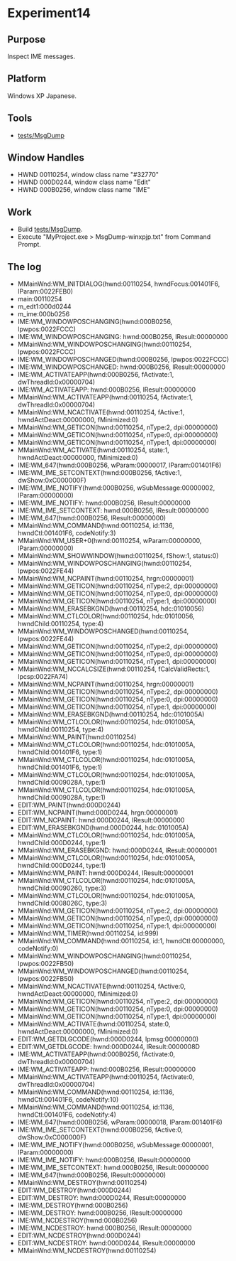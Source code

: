 # Experiment14

## Purpose

Inspect IME messages.

## Platform

Windows XP Japanese.

## Tools

- [tests/MsgDump](tests/MsgDump)

## Window Handles

- HWND 00110254, window class name "#32770"
- HWND 000D0244, window class name "Edit"
- HWND 000B0256, window class name "IME"

## Work

- Build [tests/MsgDump](tests/MsgDump).
- Execute "MyProject.exe > MsgDump-winxpjp.txt" from Command Prompt.

## The log

- MMainWnd:WM_INITDIALOG(hwnd:00110254, hwndFocus:001401F6, lParam:0022FEB0)
- main:00110254
- m_edt1:000d0244
- m_ime:000b0256
- IME:WM_WINDOWPOSCHANGING(hwnd:000B0256, lpwpos:0022FCCC)
- IME:WM_WINDOWPOSCHANGING: hwnd:000B0256, lResult:00000000
- MMainWnd:WM_WINDOWPOSCHANGING(hwnd:00110254, lpwpos:0022FCCC)
- IME:WM_WINDOWPOSCHANGED(hwnd:000B0256, lpwpos:0022FCCC)
- IME:WM_WINDOWPOSCHANGED: hwnd:000B0256, lResult:00000000
- IME:WM_ACTIVATEAPP(hwnd:000B0256, fActivate:1, dwThreadId:0x00000704)
- IME:WM_ACTIVATEAPP: hwnd:000B0256, lResult:00000000
- MMainWnd:WM_ACTIVATEAPP(hwnd:00110254, fActivate:1, dwThreadId:0x00000704)
- MMainWnd:WM_NCACTIVATE(hwnd:00110254, fActive:1, hwndActDeact:00000000, fMinimized:0)
- MMainWnd:WM_GETICON(hwnd:00110254, nType:2, dpi:00000000)
- MMainWnd:WM_GETICON(hwnd:00110254, nType:0, dpi:00000000)
- MMainWnd:WM_GETICON(hwnd:00110254, nType:1, dpi:00000000)
- MMainWnd:WM_ACTIVATE(hwnd:00110254, state:1, hwndActDeact:00000000, fMinimized:0)
- IME:WM_647(hwnd:000B0256, wParam:00000017, lParam:001401F6)
- IME:WM_IME_SETCONTEXT(hwnd:000B0256, fActive:1, dwShow:0xC000000F)
- IME:WM_IME_NOTIFY(hwnd:000B0256, wSubMessage:00000002, lParam:00000000)
- IME:WM_IME_NOTIFY: hwnd:000B0256, lResult:00000000
- IME:WM_IME_SETCONTEXT: hwnd:000B0256, lResult:00000000
- IME:WM_647(hwnd:000B0256, lResult:00000000)
- MMainWnd:WM_COMMAND(hwnd:00110254, id:1136, hwndCtl:001401F6, codeNotify:3)
- MMainWnd:WM_USER+0(hwnd:00110254, wParam:00000000, lParam:00000000)
- MMainWnd:WM_SHOWWINDOW(hwnd:00110254, fShow:1, status:0)
- MMainWnd:WM_WINDOWPOSCHANGING(hwnd:00110254, lpwpos:0022FE44)
- MMainWnd:WM_NCPAINT(hwnd:00110254, hrgn:00000001)
- MMainWnd:WM_GETICON(hwnd:00110254, nType:2, dpi:00000000)
- MMainWnd:WM_GETICON(hwnd:00110254, nType:0, dpi:00000000)
- MMainWnd:WM_GETICON(hwnd:00110254, nType:1, dpi:00000000)
- MMainWnd:WM_ERASEBKGND(hwnd:00110254, hdc:01010056)
- MMainWnd:WM_CTLCOLOR(hwnd:00110254, hdc:01010056, hwndChild:00110254, type:4)
- MMainWnd:WM_WINDOWPOSCHANGED(hwnd:00110254, lpwpos:0022FE44)
- MMainWnd:WM_GETICON(hwnd:00110254, nType:2, dpi:00000000)
- MMainWnd:WM_GETICON(hwnd:00110254, nType:0, dpi:00000000)
- MMainWnd:WM_GETICON(hwnd:00110254, nType:1, dpi:00000000)
- MMainWnd:WM_NCCALCSIZE(hwnd:00110254, fCalcValidRects:1, lpcsp:0022FA74)
- MMainWnd:WM_NCPAINT(hwnd:00110254, hrgn:00000001)
- MMainWnd:WM_GETICON(hwnd:00110254, nType:2, dpi:00000000)
- MMainWnd:WM_GETICON(hwnd:00110254, nType:0, dpi:00000000)
- MMainWnd:WM_GETICON(hwnd:00110254, nType:1, dpi:00000000)
- MMainWnd:WM_ERASEBKGND(hwnd:00110254, hdc:0101005A)
- MMainWnd:WM_CTLCOLOR(hwnd:00110254, hdc:0101005A, hwndChild:00110254, type:4)
- MMainWnd:WM_PAINT(hwnd:00110254)
- MMainWnd:WM_CTLCOLOR(hwnd:00110254, hdc:0101005A, hwndChild:001401F6, type:1)
- MMainWnd:WM_CTLCOLOR(hwnd:00110254, hdc:0101005A, hwndChild:001401F6, type:1)
- MMainWnd:WM_CTLCOLOR(hwnd:00110254, hdc:0101005A, hwndChild:0009028A, type:1)
- MMainWnd:WM_CTLCOLOR(hwnd:00110254, hdc:0101005A, hwndChild:0009028A, type:1)
- EDIT:WM_PAINT(hwnd:000D0244)
- EDIT:WM_NCPAINT(hwnd:000D0244, hrgn:00000001)
- EDIT:WM_NCPAINT: hwnd:000D0244, lResult:00000000
- EDIT:WM_ERASEBKGND(hwnd:000D0244, hdc:0101005A)
- MMainWnd:WM_CTLCOLOR(hwnd:00110254, hdc:0101005A, hwndChild:000D0244, type:1)
- MMainWnd:WM_ERASEBKGND: hwnd:000D0244, lResult:00000001
- MMainWnd:WM_CTLCOLOR(hwnd:00110254, hdc:0101005A, hwndChild:000D0244, type:1)
- MMainWnd:WM_PAINT: hwnd:000D0244, lResult:00000001
- MMainWnd:WM_CTLCOLOR(hwnd:00110254, hdc:0101005A, hwndChild:00090260, type:3)
- MMainWnd:WM_CTLCOLOR(hwnd:00110254, hdc:0101005A, hwndChild:0008026C, type:3)
- MMainWnd:WM_GETICON(hwnd:00110254, nType:2, dpi:00000000)
- MMainWnd:WM_GETICON(hwnd:00110254, nType:0, dpi:00000000)
- MMainWnd:WM_GETICON(hwnd:00110254, nType:1, dpi:00000000)
- MMainWnd:WM_TIMER(hwnd:00110254, id:999)
- MMainWnd:WM_COMMAND(hwnd:00110254, id:1, hwndCtl:00000000, codeNotify:0)
- MMainWnd:WM_WINDOWPOSCHANGING(hwnd:00110254, lpwpos:0022FB50)
- MMainWnd:WM_WINDOWPOSCHANGED(hwnd:00110254, lpwpos:0022FB50)
- MMainWnd:WM_NCACTIVATE(hwnd:00110254, fActive:0, hwndActDeact:00000000, fMinimized:0)
- MMainWnd:WM_GETICON(hwnd:00110254, nType:2, dpi:00000000)
- MMainWnd:WM_GETICON(hwnd:00110254, nType:0, dpi:00000000)
- MMainWnd:WM_GETICON(hwnd:00110254, nType:1, dpi:00000000)
- MMainWnd:WM_ACTIVATE(hwnd:00110254, state:0, hwndActDeact:00000000, fMinimized:0)
- EDIT:WM_GETDLGCODE(hwnd:000D0244, lpmsg:00000000)
- EDIT:WM_GETDLGCODE: hwnd:000D0244, lResult:0000008D
- IME:WM_ACTIVATEAPP(hwnd:000B0256, fActivate:0, dwThreadId:0x00000704)
- IME:WM_ACTIVATEAPP: hwnd:000B0256, lResult:00000000
- MMainWnd:WM_ACTIVATEAPP(hwnd:00110254, fActivate:0, dwThreadId:0x00000704)
- MMainWnd:WM_COMMAND(hwnd:00110254, id:1136, hwndCtl:001401F6, codeNotify:10)
- MMainWnd:WM_COMMAND(hwnd:00110254, id:1136, hwndCtl:001401F6, codeNotify:4)
- IME:WM_647(hwnd:000B0256, wParam:00000018, lParam:001401F6)
- IME:WM_IME_SETCONTEXT(hwnd:000B0256, fActive:0, dwShow:0xC000000F)
- IME:WM_IME_NOTIFY(hwnd:000B0256, wSubMessage:00000001, lParam:00000000)
- IME:WM_IME_NOTIFY: hwnd:000B0256, lResult:00000000
- IME:WM_IME_SETCONTEXT: hwnd:000B0256, lResult:00000000
- IME:WM_647(hwnd:000B0256, lResult:00000000)
- MMainWnd:WM_DESTROY(hwnd:00110254)
- EDIT:WM_DESTROY(hwnd:000D0244)
- EDIT:WM_DESTROY: hwnd:000D0244, lResult:00000000
- IME:WM_DESTROY(hwnd:000B0256)
- IME:WM_DESTROY: hwnd:000B0256, lResult:00000000
- IME:WM_NCDESTROY(hwnd:000B0256)
- IME:WM_NCDESTROY: hwnd:000B0256, lResult:00000000
- EDIT:WM_NCDESTROY(hwnd:000D0244)
- EDIT:WM_NCDESTROY: hwnd:000D0244, lResult:00000000
- MMainWnd:WM_NCDESTROY(hwnd:00110254)
